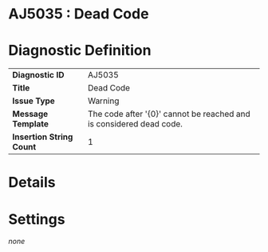 # AJ5035 : Dead Code

# Diagnostic Definition

<table>
  <tr>
    <td class="header"><b>Diagnostic ID</b></td>
    <td>AJ5035</td>
  </tr>
  <tr>
    <td class="header"><b>Title</b></td>
    <td>Dead Code</td>
  </tr>
  <tr>
    <td class="header"><b>Issue Type</b></td>
    <td>Warning</td>
  </tr>
  <tr>
    <td class="header"><b>Message Template</b></td>
    <td>The code after '{0}' cannot be reached and is considered dead code.</td>
  </tr>
  <tr>
    <td class="header"><b>Insertion String Count</b></td>
    <td>1</td>
  </tr>
</table>

# Details



# Settings

*none*

